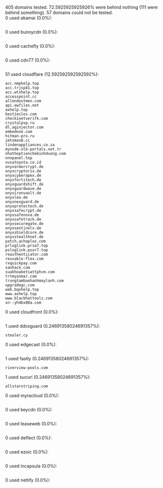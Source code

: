 405 domains tested. 72.5925925925926% were behind nothing (111 were behind something). 57 domains could not be tested.<br>
0 used akamai (0.0%):
```

```

0 used bunnycdn (0.0%):
```

```

0 used cachefly (0.0%):
```

```

0 used cdn77 (0.0%):
```

```

51 used cloudflare (12.592592592592592%):
```
acc.nmphelp.top
acc.trjsp41.top
acc.wtshelp.top
accesspoint.cc
allendostmen.com
api.ewfiles.net
axhelp.top
bestieslos.com
checkinetverifk.com
crystalpvp.ru
dl.aginjector.com
embedone.com
hitman-pro.ru
imtoken8.cc
lindenappliances.co.za
mynode.olb-portals.net.tr
nhatheptienchebinhduong.com
nnnpanel.top
nusatoyota.co.id
onyxarmorcrypt.de
onyxcryptorix.de
onyxcyberapex.de
onyxfortitech.de
onyxguardshift.de
onyxguardwave.de
onyxironvault.de
onyxleo.de
onyxnexguard.de
onyxprotectech.de
onyxsafecrypt.de
onyxsafenova.de
onyxsafetrack.de
onyxsecuregate.de
onyxsentinelx.de
onyxshieldcore.de
onyxstealthnet.de
patch.achaplus.com
prloglink.prsa7.top
psloglink.psur7.top
reauthenticator.com
reusable-flex.com
rxquickpay.com
sanhack.com
suakhoaketsattphcm.com
trtmyanmar.com
trungtambaohanhmaylanh.com
upgradegc.com
web.bqxhelp.top
www.axhelp.top
www.blackhattoolz.com
xn--yh4bx88a.com
```

0 used cloudfront (0.0%):
```

```

1 used ddosguard (0.24691358024691357%):
```
stealer.cy
```

0 used edgecast (0.0%):
```

```

1 used fastly (0.24691358024691357%):
```
riverview-pools.com
```

1 used sucuri (0.24691358024691357%):
```
allstarstriping.com
```

0 used myracloud (0.0%):
```

```

0 used keycdn (0.0%):
```

```

0 used leaseweb (0.0%):
```

```

0 used deflect (0.0%):
```

```

0 used ezoic (0.0%):
```

```

0 used incapsula (0.0%):
```

```

0 used netlify (0.0%):
```

```
